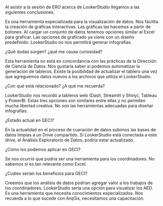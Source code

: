 Al asistir a la sesión de ERO acerca de LookerStudio llegamos a las siguientes conclusiones.

Es una herramienta especializada para la visualización de datos. Nos facilita la creación de gráficas interactivas. Las gráficas las hacemos a partir de botones. Al cargar un conjunto de datos tenemos opciones similar al Excel para graficar. Las opciones de graficado ya viene con un diseño predefinido. LookerStudio no nos permitirá generar infografías.

¿Qué dudas surgen? ¿qué me causa curiosidad?

Esta herramienta no está en concordancia con las prácticas de la Dirección de Ciencia de Datos. Nos gustaría saber si podemos automatizar la generación de tableros. Existe la posibilidad de actualizar el tablero una vez que agreguemos datos nuevos a los archivos que utiliza el LookerStudio. 

¿Con qué está relacionado? ¿A qué me recuerda?

LookerStudio nos recordó a tableros web (Dash, Streamlit y Shiny), Tableau y PowerBI. Estas tres opciones son similares entre ellas y no permiten mucha libertad creativa. No son las herramientas adecuadas para diseñar infografías. 

¿Estado actual en GECI?

En la actualidad en el proceso de cuaración de datos subimos las bases de datos limpias a un Drive compartido. Si LookerStudio está conectada a este drive, el Análisis Exploratorio de Datos, podría estar actualizado.

¿Cómo los podemos aplicar en GECI?

Se nos ocurrió que podría ser una herramienta para los coordinadores. No sabemos si es tan relevante como Excel.

¿Cuáles serían los beneficios para GECI?

Creemos que los análisis de datos podrían agregar valor a los trabajos de los coordinadores. LookerStudio sería una opción para visualizar los AED. Es una herramienta que necesita conocimientos especializados. Nos recuerda a lo que sucede con ArqGis, necesitamos una capacitación.
